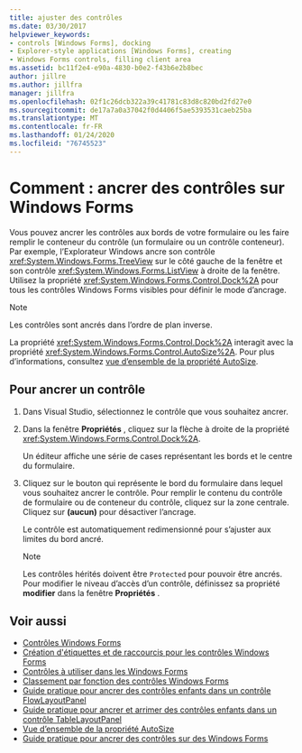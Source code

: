 ```yaml
---
title: ajuster des contrôles
ms.date: 03/30/2017
helpviewer_keywords:
- controls [Windows Forms], docking
- Explorer-style applications [Windows Forms], creating
- Windows Forms controls, filling client area
ms.assetid: bc11f2e4-e90a-4830-b0e2-f43b6e2b8bec
author: jillre
ms.author: jillfra
manager: jillfra
ms.openlocfilehash: 02f1c26dcb322a39c41781c83d8c820bd2fd27e0
ms.sourcegitcommit: de17a7a0a37042f0d4406f5ae5393531caeb25ba
ms.translationtype: MT
ms.contentlocale: fr-FR
ms.lasthandoff: 01/24/2020
ms.locfileid: "76745523"
---
```

# <a name="how-to-dock-controls-on-windows-forms"></a>Comment : ancrer des contrôles sur Windows Forms

Vous pouvez ancrer les contrôles aux bords de votre formulaire ou les faire remplir le conteneur du contrôle (un formulaire ou un contrôle conteneur). Par exemple, l’Explorateur Windows ancre son contrôle <xref:System.Windows.Forms.TreeView> sur le côté gauche de la fenêtre et son contrôle <xref:System.Windows.Forms.ListView> à droite de la fenêtre. Utilisez la propriété <xref:System.Windows.Forms.Control.Dock%2A> pour tous les contrôles Windows Forms visibles pour définir le mode d’ancrage.

> [!NOTE]
> Les contrôles sont ancrés dans l’ordre de plan inverse.

La propriété <xref:System.Windows.Forms.Control.Dock%2A> interagit avec la propriété <xref:System.Windows.Forms.Control.AutoSize%2A>. Pour plus d’informations, consultez [vue d’ensemble de la propriété AutoSize](autosize-property-overview.md).

## <a name="to-dock-a-control"></a>Pour ancrer un contrôle

1. Dans Visual Studio, sélectionnez le contrôle que vous souhaitez ancrer.

2. Dans la fenêtre **Propriétés** , cliquez sur la flèche à droite de la propriété <xref:System.Windows.Forms.Control.Dock%2A>.

   Un éditeur affiche une série de cases représentant les bords et le centre du formulaire.

3. Cliquez sur le bouton qui représente le bord du formulaire dans lequel vous souhaitez ancrer le contrôle. Pour remplir le contenu du contrôle de formulaire ou de conteneur du contrôle, cliquez sur la zone centrale. Cliquez sur **(aucun)** pour désactiver l’ancrage.

   Le contrôle est automatiquement redimensionné pour s’ajuster aux limites du bord ancré.

   > [!NOTE]
   > Les contrôles hérités doivent être `Protected` pour pouvoir être ancrés. Pour modifier le niveau d’accès d’un contrôle, définissez sa propriété **modifier** dans la fenêtre **Propriétés** .

## <a name="see-also"></a>Voir aussi

- [Contrôles Windows Forms](index.md)
- [Création d'étiquettes et de raccourcis pour les contrôles Windows Forms](labeling-individual-windows-forms-controls-and-providing-shortcuts-to-them.md)
- [Contrôles à utiliser dans les Windows Forms](controls-to-use-on-windows-forms.md)
- [Classement par fonction des contrôles Windows Forms](windows-forms-controls-by-function.md)
- [Guide pratique pour ancrer des contrôles enfants dans un contrôle FlowLayoutPanel](how-to-anchor-and-dock-child-controls-in-a-flowlayoutpanel-control.md)
- [Guide pratique pour ancrer et arrimer des contrôles enfants dans un contrôle TableLayoutPanel](how-to-anchor-and-dock-child-controls-in-a-tablelayoutpanel-control.md)
- [Vue d’ensemble de la propriété AutoSize](autosize-property-overview.md)
- [Guide pratique pour ancrer des contrôles sur des Windows Forms](how-to-anchor-controls-on-windows-forms.md)
